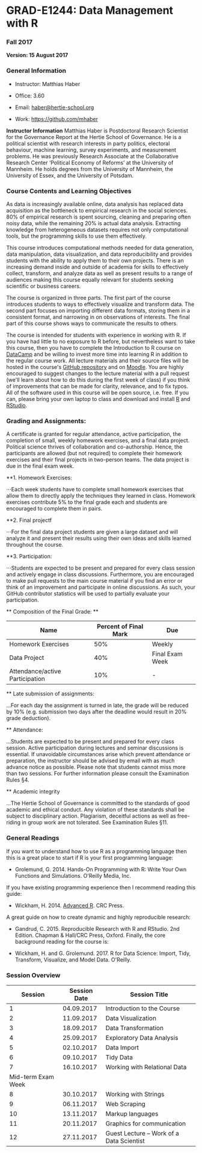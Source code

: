 # GRAD-E1244: Data Management with R

### Fall 2017

**Version: 15 August 2017**

### General Information

- Instructor: Matthias Haber

- Office: 3.60

- Email:  <a href="mailto:haber@hertie-school.org">haber@hertie-school.org</a>   
        
- Work:  <a href="https://github.com/mhaber">https://github.com/mhaber</a>

**Instructor Information**
Matthias Haber is Postdoctoral Research Scientist for the Governance Report at the Hertie School of Governance. He is a political scientist with research interests in party politics, electoral behaviour, machine learning, survey experiments, and measurement problems. He was previously Research Associate at the Collaborative Research Center ‘Political Economy of Reforms’ at the University of Mannheim. He holds degrees from the University of Mannheim, the University of Essex, and the University of Potsdam.

### Course Contents and Learning Objectives
As data is increasingly available online, data analysis has replaced data acquisition as the bottleneck to empirical research in the social sciences. 80% of empirical research is spent sourcing, cleaning and preparing often noisy data, while the remaining 20% is actual data analysis. Extracting knowledge from heterogeneous datasets requires not only computational tools, but the programming skills to use them effectively. 

This course introduces computational methods needed for data generation, data manipulation, data visualization, and data reproducibility and provides students with the ability to apply them to their own projects. There is an increasing demand inside and outside of academia for skills to effectively collect, transform, and analyze data as well as present results to a range of audiences making this course equally relevant for students seeking scientific or business careers. 

The course is organized in three parts. The first part of the course introduces students to ways to effectively visualize and transform data. The second part focuses on importing different data formats, storing them in a consistent format, and narrowing in on observations of interests. The final part of this course shows ways to communicate the results to others.  

The course is intended for students with experience in working with R. If you have had little to no exposure to R before, but nevertheless want to take this course, then you have to complete the Introduction to R course on [DataCamp](https://www.datacamp.com/courses/free-introduction-to-r) and be willing to invest more time into learning R in addition to the regular course work. 
All lecture materials and their source files will be hosted in the course's [GitHub repository](https://github.com/mhaber/HertieDataScience) and on [Moodle](https://moodle.hertie-school.org/course/view.php?id=1657). You are highly encouraged to suggest changes to the lecture material with a pull request (we'll learn about how to do this during the first week of class) if you think of improvements that can be made for clarity, relevance, and to fix typos. All of the software used in this course will be open source, i.e. free. If you can, please bring your own laptop to class and download and install [R](http://cran.ma.imperial.ac.uk/) and [RStudio](http://www.rstudio.com/products/rstudio/download/). 


### Grading and Assignments:
A certificate is granted for regular attendance, active participation, the completion of small, weekly homework exercises, and a final data project. Political science thrives of collaboration and co-authorship. Hence, the participants are allowed (but not required) to complete their homework exercises and their final projects in two-person teams. The data project is due in the final exam week. 

**1. Homework Exercises:

⋅⋅⋅Each week students have to complete small homework exercises that allow them to directly apply the techniques they learned in class. Homework exercises contribute 5% to the final grade each and students are encouraged to complete them in pairs.   

**2. Final projectf

⋅⋅⋅For the final data project students are given a large dataset and will analyze it and present their results using their own ideas and skills learned throughout the course.   

**3. Participation:

⋅⋅⋅Students are expected to be present and prepared for every class session and actively engage in class discussions. Furthermore, you are encouraged to make pull requests to the main course material if you find an error or think of an improvement and participate in online discussions. As such, your GitHub contributor statistics will be used to partially evaluate your participation.  

** Composition of the Final Grade: **

| Name                    | Percent of Final Mark | Due              |
| ----------------------- | --------------------- | ---------------- |
| Homework Exercises              | 50%           | Weekly           |
| Data Project                    | 40%           | Final Exam Week  |
| Attendance/active Participation | 10%           | -                |

** Late submission of assignments:

...For each day the assignment is turned in late, the grade will be reduced by 10% (e.g. submission two days after the deadline would result in 20% grade deduction).

** Attendance:

...Students are expected to be present and prepared for every class session. Active participation during lectures and seminar discussions is essential. If unavoidable circumstances arise which prevent attendance or preparation, the instructor should be advised by email with as much advance notice as possible. Please note that students cannot miss more than two sessions. For further information please consult the Examination Rules §4.

** Academic integrity

...The Hertie School of Governance is committed to the standards of good academic and ethical conduct. Any violation of these standards shall be subject to disciplinary action. Plagiarism, deceitful actions as well as free-riding in group work are not tolerated. See Examination Rules §11.

### General Readings
If you want to understand how to use R as a programming language then this is a great place to start if R is your first programming language:
- Grolemund, G. 2014. Hands-On Programming with R: Write Your Own Functions and Simulations. O'Reilly Media, Inc. 

If you have existing programming experience then I recommend reading this guide: 

- Wickham, H. 2014. [Advanced R](http://adv-r.had.co.nz/). CRC Press. 

A great guide on how to create dynamic and highly reproducible research:

- Gandrud, C. 2015. Reproducible Research with R and RStudio. 2nd Edition. Chapman & Hall/CRC Press, Oxford.
Finally, the core background reading for the course is:

- Wickham, H. and G. Grolemund. 2017. R for Data Science: Import, Tidy, Transform, Visualize, and Model Data. O'Reilly.

### Session Overview

| Session            | Session Date     | Session Title                                    |
|--------------------|------------------|--------------------------------------------------|
|    1               |    04.09.2017    |    Introduction to the Course                    |
|    2               |    11.09.2017    |    Data Visualization                            |
|    3               |    18.09.2017    |    Data Transformation                           |
|    4               |    25.09.2017    |    Exploratory Data Analysis                     |
|    5               |    02.10.2017    |    Data Import                                   |
|    6               |    09.10.2017    |    Tidy Data                                     |
|    7               |    16.10.2017    |    Working with Relational Data                  |
| Mid-term Exam Week |                  |                                                  |
|    8               |    30.10.2017    |    Working with Strings                          |
|    9               |    06.11.2017    |    Web Scraping                                  |
|    10              |    13.11.2017    |    Markup languages                              |
|    11              |    20.11.2017    |    Graphics for communication                    |
|    12              |    27.11.2017    |    Guest Lecture – Work of a Data   Scientist    |
